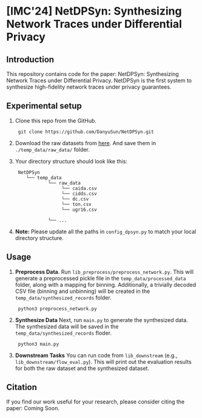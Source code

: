 # [IMC'24] NetDPSyn: Synthesizing Network Traces under Differential Privacy

## Introduction

This repository contains code for the paper: NetDPSyn: Synthesizing Network Traces under Differential Privacy. NetDPSyn is the first system to synthesize high-fidelity network traces under privacy guarantees.

## Experimental setup
1. Clone this repo from the GitHub.

        git clone https://github.com/DanyuSun/NetDPSyn.git

1. Download the raw datasets from [here](https://drive.google.com/drive/folders/1MHRJxLhnJWZln8XBCon9UrN_EwVj14BE). And save them in `./temp_data/raw_data/` folder.

2. Your directory structure should look like this:

        NetDPSyn
           └── temp_data
                   └── raw_data
                        └── caida.csv
                        └── cidds.csv
                        └── dc.csv
                        └── ton.csv
                        └── ugr16.csv
                                         
                   └── ...

3. **Note:** Please update all the paths in `config_dpsyn.py` to match your local directory structure.


## Usage

1. **Preprocess Data**. Run `lib_preprocess/preprocess_network.py`. This will generate a preprocessed pickle file in the `temp_data/processed_data` folder, along with a mapping for binning. Additionally, a trivially decoded CSV file (binning and unbinning) will be created in the `temp_data/synthesized_records` folder.

        python3 preprocess_network.py


2. **Synthesize Data** Next, run `main.py` to generate the synthesized data. The synthesized data will be saved in the `temp_data/synthesized_records` floder.

        python3 main.py


3. **Downstream Tasks** You can run code from `lib_downstream` (e.g., `lib_downstream/flow_eval.py`). This will print out the evaluation results for both the raw dataset and the synthesized dataset.


## Citation
If you find our work useful for your research, please consider citing the paper: Coming Soon.


